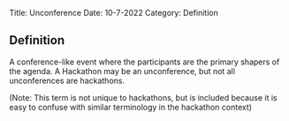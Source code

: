 Title: Unconference
Date: 10-7-2022
Category: Definition

## Definition

A conference-like event where the participants are the primary shapers of the agenda. A Hackathon may be an unconference, but not all unconferences are hackathons.

(Note: This term is not unique to hackathons, but is included because it is easy to confuse with similar terminology in the hackathon context)